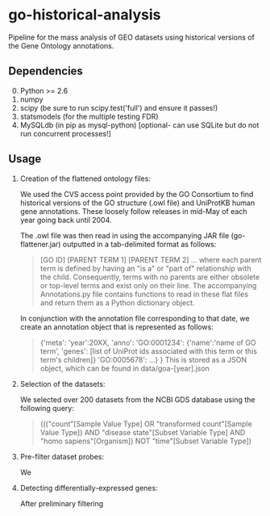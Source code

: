 go-historical-analysis
======================

Pipeline for the mass analysis of GEO datasets using historical versions of the Gene Ontology annotations.

Dependencies
------------
0. Python >= 2.6
1. numpy 
2. scipy (be sure to run scipy.test('full') and ensure it passes!)
3. statsmodels (for the multiple testing FDR)
4. MySQLdb (in pip as mysql-python) [optional- can use SQLite but do not run concurrent processes!]


Usage
------

1.  Creation of the flattened ontology files:

    We used the CVS access point provided by the GO Consortium to find historical versions of the
    GO structure (.owl file) and UniProtKB human gene annotations. These loosely follow releases
    in mid-May of each year going back until 2004. 

    The .owl file was then read in using the accompanying JAR file (go-flattener.jar) outputted
    in a tab-delimited format as follows:
    > [GO ID] [PARENT TERM 1] [PARENT TERM 2] ...
    where each parent term is defined by having an "is a" or "part of" relationship with the
    child. Consequently, terms with no parents are either obsolete or top-level terms and exist
    only on their line. The accompanying Annotations.py file contains functions to read in these
    flat files and return them as a Python dictionary object.

    In conjunction with the annotation file corresponding to that date, we create an annotation
    object that is represented as follows:
    > {'meta':
    >	'year':20XX,
    >  'anno':
    >	'GO:0001234':
    >	    {'name':'name of GO term',
    >	     'genes': [list of UniProt ids associated with this term or this term's children]}
    > 	'GO:0005678':
    >	    ...}
    > }
    This is stored as a JSON object, which can be found in data/goa-[year].json
	
2.  Selection of the datasets:
    
    We selected over 200 datasets from the NCBI GDS database using the following query:
    > ((("count"[Sample Value Type] OR "transformed count"[Sample Value Type])
    >   AND "disease state"[Subset Variable Type] AND "homo sapiens"[Organism])
    >  NOT "time"[Subset Variable Type]) 

3.  Pre-filter dataset probes:
    
    We 
    
3.  Detecting differentially-expressed genes:

    After preliminary filtering 

   
   





